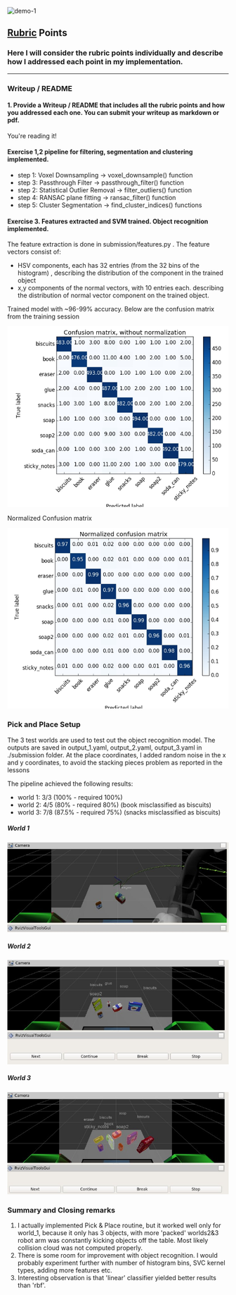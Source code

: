 [//]: # (Image References)

[world1]: ./images/world_1.jpg
[world2]: ./images/world_2.jpg
[world3]: ./images/world_3.jpg

[confusion_1]: ./images/confusion_1.jpg
[confusion_2]: ./images/confusion_2.jpg

![demo-1](https://user-images.githubusercontent.com/20687560/28748231-46b5b912-7467-11e7-8778-3095172b7b19.png)

## [Rubric](https://review.udacity.com/#!/rubrics/1067/view) Points
### Here I will consider the rubric points individually and describe how I addressed each point in my implementation.  

---
### Writeup / README

#### 1. Provide a Writeup / README that includes all the rubric points and how you addressed each one.  You can submit your writeup as markdown or pdf.  

You're reading it!

#### Exercise 1,2 pipeline for filtering, segmentation and clustering implemented.  

* step 1: Voxel Downsampling -> voxel_downsample() function
* step 3: Passthrough Filter -> passthrough_filter() function
* step 2: Statistical Outlier Removal -> filter_outliers() function
* step 4: RANSAC plane fitting -> ransac_filter() function
* step 5: Cluster Segmentation -> find_cluster_indices() functions

#### Exercise 3.  Features extracted and SVM trained.  Object recognition implemented.
The feature extraction is done in submission/features.py . The feature vectors consist of:
* HSV components, each has 32 entries (from the 32 bins of the histogram) , describing the distribution of the component in the trained object
* x,y components of the normal vectors, with 10 entries each. describing the distribution of normal vector component on the trained object.

Trained model with ~96-99% accuracy. Below are the confusion matrix from the training session

![Confusion matrix][confusion_1]

Normalized Confusion matrix

![Confusion matrix normalized][confusion_2]



### Pick and Place Setup

The 3 test worlds are used to test out the object recognition model. The outputs are saved in output_1.yaml, output_2.yaml, output_3.yaml in ./submission folder. At the place coordinates, I added random noise in the x and y coordinates, to avoid the stacking pieces problem as reported in the lessons

The pipeline achieved the following results:

* world 1: 3/3 (100% - required 100%)
* world 2: 4/5 (80% - required 80%) (book misclassified as biscuits)
* world 3: 7/8 (87.5% - required 75%) (snacks misclassified as biscuits)

##### World 1
![World 1][world1]

##### World 2
![World 2][world2]

##### World 3 
![World 3][world3]

### Summary and Closing remarks

1. I actually implemented Pick & Place routine, but it worked well only for world_1, because
it only has 3 objects, with more 'packed' worlds2&3 robot arm was constantly kicking objects off 
the table. Most likely collision cloud was not computed properly.
2. There is some room for improvement with object recognition. I would probably experiment further with number of histogram bins, SVC kernel types, adding more features etc.
3. Interesting observation is that 'linear' classifier yielded better results than 'rbf'.


